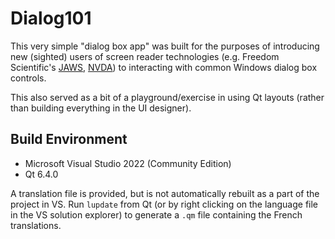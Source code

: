 # Dialog101

This very simple "dialog box app" was built for the purposes of introducing new (sighted) users of screen reader technologies  (e.g. Freedom Scientific's [JAWS](https://www.freedomscientific.com/products/software/jaws/), [NVDA](https://www.nvaccess.org)) to interacting with common Windows dialog box controls.

This also served as a bit of a playground/exercise in using Qt layouts (rather than building everything in the UI designer).

## Build Environment

- Microsoft Visual Studio 2022 (Community Edition)
- Qt 6.4.0

A translation file is provided, but is not automatically rebuilt as a part of the project in VS.  Run `lupdate` from Qt (or by right clicking on the language file in the VS solution explorer) to generate a `.qm` file containing the French translations.
